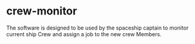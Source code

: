 # crew-monitor
The software is designed to be used by the spaceship captain to monitor current ship Crew and assign a job to the new crew Members.
